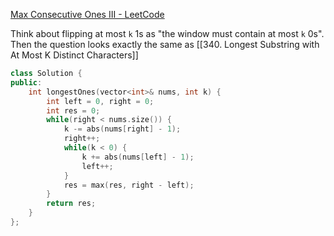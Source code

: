 [Max Consecutive Ones III - LeetCode](https://leetcode.com/problems/max-consecutive-ones-iii/description/)

Think about flipping at most `k` 1s as "the window must contain at most `k` 0s". Then the question looks exactly the same as [[340. Longest Substring with At Most K Distinct Characters]]

```cpp
class Solution {
public:
    int longestOnes(vector<int>& nums, int k) {
        int left = 0, right = 0;
        int res = 0;
        while(right < nums.size()) {
            k -= abs(nums[right] - 1);
            right++;
            while(k < 0) {
                k += abs(nums[left] - 1);
                left++;
            }
            res = max(res, right - left);
        }
        return res;
    }
};
```

